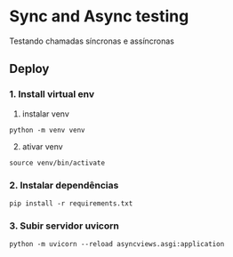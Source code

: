 # Sync and Async testing

Testando chamadas síncronas e assíncronas

## Deploy

### 1. Install virtual env

1. instalar venv
```shell
python -m venv venv
```
2. ativar venv
```shell
source venv/bin/activate 
```

### 2. Instalar dependências
```
pip install -r requirements.txt
```
### 3. Subir servidor uvicorn

```shell
python -m uvicorn --reload asyncviews.asgi:application
```